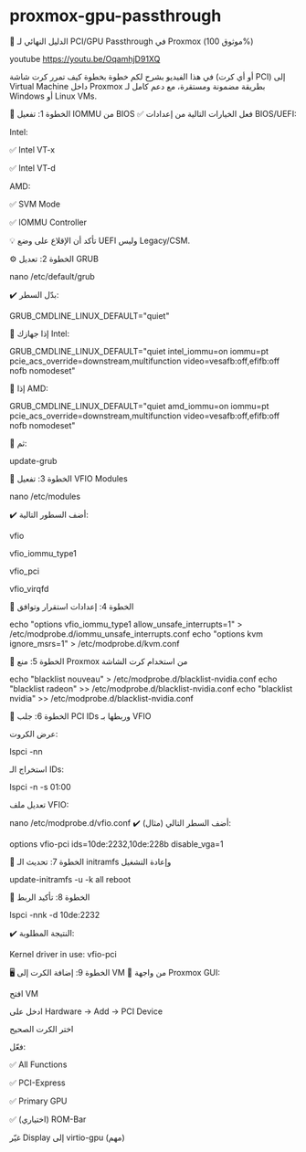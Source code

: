 # proxmox-gpu-passthrough

🧠 الدليل النهائي لـ PCI/GPU Passthrough في Proxmox (موثوق 100%)

youtube 
https://youtu.be/OqamhjD91XQ

في هذا الفيديو بشرح لكم خطوة بخطوة كيف تمرر كرت شاشة (أو أي كرت PCI) إلى Virtual Machine داخل Proxmox بطريقة مضمونة ومستقرة، مع دعم كامل لـ Windows أو Linux VMs.

🧩 الخطوة 1: تفعيل IOMMU من BIOS
✅ فعل الخيارات التالية من إعدادات BIOS/UEFI:

Intel:

✅ Intel VT-x

✅ Intel VT-d

AMD:

✅ SVM Mode

✅ IOMMU Controller

💡 تأكد أن الإقلاع على وضع UEFI وليس Legacy/CSM.

⚙️ الخطوة 2: تعديل GRUB


nano /etc/default/grub

✔️ بدّل السطر:

GRUB_CMDLINE_LINUX_DEFAULT="quiet"

🔸 إذا جهازك Intel:


GRUB_CMDLINE_LINUX_DEFAULT="quiet intel_iommu=on iommu=pt pcie_acs_override=downstream,multifunction video=vesafb:off,efifb:off nofb nomodeset"

🔸 إذا AMD:


GRUB_CMDLINE_LINUX_DEFAULT="quiet amd_iommu=on iommu=pt pcie_acs_override=downstream,multifunction video=vesafb:off,efifb:off nofb nomodeset"


🔄 ثم:


update-grub

🧬 الخطوة 3: تفعيل VFIO Modules

nano /etc/modules

✔️ أضف السطور التالية:


vfio

vfio_iommu_type1

vfio_pci

vfio_virqfd


🔐 الخطوة 4: إعدادات استقرار وتوافق



echo "options vfio_iommu_type1 allow_unsafe_interrupts=1" > /etc/modprobe.d/iommu_unsafe_interrupts.conf
echo "options kvm ignore_msrs=1" > /etc/modprobe.d/kvm.conf


🚫 الخطوة 5: منع Proxmox من استخدام كرت الشاشة


echo "blacklist nouveau" > /etc/modprobe.d/blacklist-nvidia.conf
echo "blacklist radeon" >> /etc/modprobe.d/blacklist-nvidia.conf
echo "blacklist nvidia" >> /etc/modprobe.d/blacklist-nvidia.conf

🧠 الخطوة 6: جلب PCI IDs وربطها بـ VFIO


عرض الكروت:


lspci -nn

استخراج الـ IDs:




lspci -n -s 01:00

تعديل ملف VFIO:



nano /etc/modprobe.d/vfio.conf
✔️ أضف السطر التالي (مثال):



options vfio-pci ids=10de:2232,10de:228b disable_vga=1


🔄 الخطوة 7: تحديث الـ initramfs وإعادة التشغيل



update-initramfs -u -k all
reboot


🧪 الخطوة 8: تأكيد الربط


lspci -nnk -d 10de:2232

✔️ النتيجة المطلوبة:


Kernel driver in use: vfio-pci


🖥️ الخطوة 9: إضافة الكرت إلى VM
🔸 من واجهة Proxmox GUI:

افتح VM

ادخل على Hardware → Add → PCI Device

اختر الكرت الصحيح

فعّل:

✅ All Functions

✅ PCI-Express

✅ Primary GPU

✅ (اختياري) ROM-Bar

غيّر Display إلى virtio-gpu (مهم)

